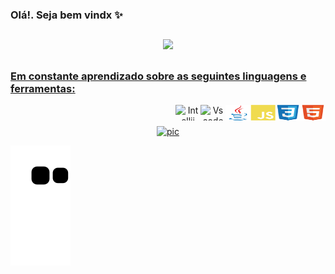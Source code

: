 
### Olá!. Seja bem vindx ✨
##
<!--
**Evelyndapaz/Evelyndapaz** is a ✨ _special_ ✨ repository because its `README.md` (this file) appears on your GitHub profile.
Here are some ideas to get you started:
- 🔭 I’m currently working on ...
- 🌱 I’m currently learning ...
- 👯 I’m looking to collaborate on ...
- 🤔 I’m looking for help with ...
- 💬 Ask me about ...
- 📫 How to reach me: ...
- 😄 Pronouns: ...
- ⚡ Fun fact: ...
-->

  <div align="center">
  <a href="https://github.com/Evelyndapaz">
  <img height="180em" src="https://github-readme-stats.vercel.app/api?username=Evelyndapaz&count_private=true&show_icons=true&theme=aura&include_all_commits=true&count_private=true"/>
  <!--<img height="180em" src="https://github-readme-stats.vercel.app/api/top-langs/?username=Evelyndapaz&layout=compact&langs_count=5&theme=aura"/>-->
</div>
 
##
### Em constante aprendizado sobre as seguintes linguagens e ferramentas: 
  <div align="center">
  <img alt="HTML" align="right" height="25" width="40" src="https://raw.githubusercontent.com/devicons/devicon/master/icons/html5/html5-original.svg">
  <img alt="CSS" align="right" height="25" width="40" src="https://raw.githubusercontent.com/devicons/devicon/master/icons/css3/css3-original.svg">
  <img alt="Js" align="right"height="25" width="40" src="https://raw.githubusercontent.com/devicons/devicon/master/icons/javascript/javascript-plain.svg">
  <img alt="Java" align="right" height="25" width="40" src="https://raw.githubusercontent.com/devicons/devicon/master/icons/java/java-original.svg">
  <img alt="Vscode" align="right" height="25" width="40" src="https://cdn.jsdelivr.net/gh/devicons/devicon/icons/vscode/vscode-original.svg">
  <img alt="Intellij" align="right" height="25" width="40" src="https://cdn.jsdelivr.net/gh/devicons/devicon/icons/intellij/intellij-original.svg"></br></br>
  <img alt="pic" align="gifcat" height="150" src="https://cdn.discordapp.com/attachments/998087456501006359/998669403434537060/giphycat.gif">
  </div>

   <!--Cobrinha que come commit-->
   ![Snake animation](https://github.com/Evelyndapaz/Evelyndapaz/blob/output/github-contribution-grid-snake.svg)
    
